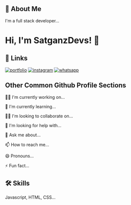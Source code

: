 
## 🚀 About Me
I'm a full stack developer...


# Hi, I'm SatganzDevs! 👋


## 🔗 Links
[![portfolio](https://img.shields.io/badge/my_portfolio-000?style=for-the-badge&logo=ko-fi&logoColor=white)](https://portfolio.satganzdevs.tech/)
[![instagram](https://img.shields.io/badge/instagram-red?style=for-the-badge&logo=instagram&logoColor=white)](https://www.instagram.com/kurniawansatria.mp4)
[![whatsapp](https://img.shields.io/badge/whatsapp-e?style=for-the-badge&logo=whatsapp&logoColor=white)](https://wa.me/6281316701742)


## Other Common Github Profile Sections
👩‍💻 I'm currently working on...

🧠 I'm currently learning...

👯‍♀️ I'm looking to collaborate on...

🤔 I'm looking for help with...

💬 Ask me about...

📫 How to reach me...

😄 Pronouns...

⚡️ Fun fact...


## 🛠 Skills
Javascript, HTML, CSS...

